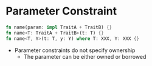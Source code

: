 # Parameter Constraint

```rust
fn name(param: impl TraitA + TraitB) {}
fn name<T: TraitA + TraitB>(t: T) {}
fn name<T, Y>(t: T, y: Y) where T: XXX, Y: XXX {}
```

- Parameter constraints do not specify ownership
  - The parameter can be either owned or borrowed